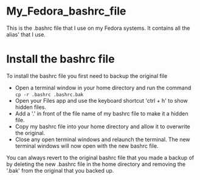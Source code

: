 # My_Fedora_bashrc_file

This is the .bashrc file that I use on my Fedora systems. It contains all the alias' that I use. 

# Install the bashrc file

To install the bashrc file you first need to backup the original file
* Open a terminal window in your home directory and run the command `cp -r .bashrc .bashrc.bak`
* Open your Files app and use the keyboard shortcut 'ctrl + h' to show hidden files. 
* Add a '.' in front of the file name of my bashrc file to make it a hidden file. 
* Copy my bashrc file into your home directory and allow it to overwrite the original.
* Close any open terminal windows and relaunch the terminal. The new terminal windows will now open with the new bashrc file. 

You can always revert to the original bashrc file that you made a backup of by deleting the new .bashrc file in the home directory and removing the '.bak' from the original that you backed up. 
  
